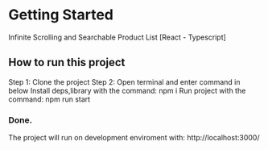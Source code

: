 # Getting Started 
Infinite Scrolling and Searchable Product List [React - Typescript]

## How to run this project
Step 1: Clone the project
Step 2: Open terminal and enter command in below
Install deps,library with the command:
     npm i
Run project with the command:
     npm run start


### Done.
The project will run on development enviroment with:
http://localhost:3000/


